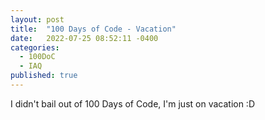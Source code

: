 ```yaml
---
layout: post
title:  "100 Days of Code - Vacation"
date:   2022-07-25 08:52:11 -0400
categories:
  - 100DoC
  - IAQ
published: true
---
```


I didn't bail out of 100 Days of Code, I'm just on vacation :D